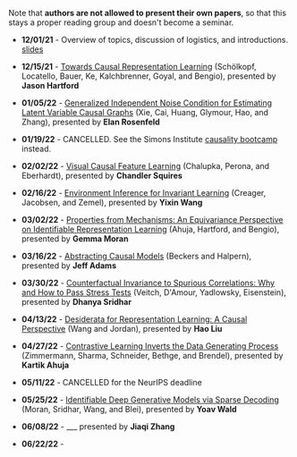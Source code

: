 Note that **authors are not allowed to present their own papers**, so that this stays a proper reading group and doesn't become a seminar.

* **12/01/21** - Overview of topics, discussion of logistics, and introductions. [slides](slides/causal-rep-learning-reading-group.pdf)

* **12/15/21** - [Towards Causal Representation Learning](https://arxiv.org/abs/2102.11107) (Schölkopf, Locatello, Bauer, Ke, Kalchbrenner, Goyal, and Bengio), presented by **Jason Hartford**

* **01/05/22** - [Generalized Independent Noise Condition for Estimating Latent Variable Causal Graphs](https://proceedings.neurips.cc/paper/2020/file/aa475604668730af60a0a87cc92604da-Paper.pdf) (Xie, Cai, Huang, Glymour, Hao, and Zhang), presented by **Elan Rosenfeld**

* **01/19/22** - CANCELLED. See the Simons Institute [causality bootcamp](https://simons.berkeley.edu/workshops/causality-2022-bc) instead.

* **02/02/22** - [Visual Causal Feature Learning](https://arxiv.org/pdf/1412.2309.pdf) (Chalupka, Perona, and Eberhardt), presented by **Chandler Squires**

* **02/16/22** - [Environment Inference for Invariant Learning](https://arxiv.org/abs/2010.07249) (Creager, Jacobsen, and Zemel), presented by **Yixin Wang**

* **03/02/22** - [Properties from Mechanisms: An Equivariance Perspective on Identifiable Representation Learning](https://arxiv.org/abs/2110.15796) (Ahuja, Hartford, and Bengio), presented by **Gemma Moran**

* **03/16/22** - [Abstracting Causal Models](https://www.cs.cornell.edu/home/halpern/papers/abstraction.pdf) (Beckers and Halpern), presented by **Jeff Adams**

* **03/30/22** - [Counterfactual Invariance to Spurious Correlations: Why and How to Pass Stress Tests](https://arxiv.org/abs/2106.00545) (Veitch, D'Amour, Yadlowsky, Eisenstein), presented by **Dhanya Sridhar**

* **04/13/22** - [Desiderata for Representation Learning: A Causal Perspective](https://arxiv.org/abs/2109.03795) (Wang and Jordan), presented by **Hao Liu**

* **04/27/22** - [Contrastive Learning Inverts the Data Generating Process](http://proceedings.mlr.press/v139/zimmermann21a/zimmermann21a.pdf) (Zimmermann, Sharma, Schneider, Bethge, and Brendel), presented by **Kartik Ahuja**

* **05/11/22** - CANCELLED for the NeurIPS deadline

* **05/25/22** - [Identifiable Deep Generative Models via Sparse Decoding](https://arxiv.org/abs/2110.10804) (Moran, Sridhar, Wang, and Blei), presented by **Yoav Wald**

* **06/08/22** - ___ presented by **Jiaqi Zhang**

* **06/22/22** - 
